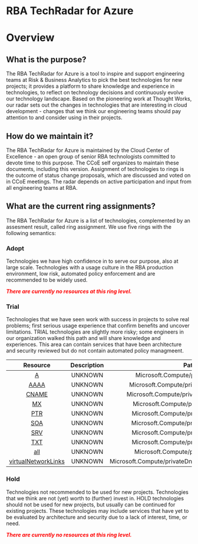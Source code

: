 
RBA TechRadar for Azure
=======================

# Overview

## What is the purpose?


The RBA TechRadar for Azure is a tool to inspire and support engineering teams at Risk & Business Analytics to pick the best technologies for new projects; it provides a platform to share knowledge and experience in technologies, to reflect on technology decisions and continuously evolve our technology landscape.  Based on the pioneering work at Thought Works, our radar sets out the changes in technologies that are interesting in cloud development - changes that we think our engineering teams should pay attention to and consider using in their projects.
## How do we maintain it?


The RBA TechRadar for Azure is maintained by the Cloud Center of Excellence - an open group of senior RBA technologists committed to devote time to this purpose.  The CCoE self organizes to maintain these documents, including this version.  Assignment of technologies to rings is the outcome of status change proposals, which are discussed and voted on in CCoE meetings.  The radar depends on active participation and input from all engineering teams at RBA.
## What are the current ring assignments?


The RBA TechRadar for Azure is a list of technologies, complemented by an assesment result, called ring assignment.  We use five rings with the following semantics:
### Adopt


Technologies we have high confidence in to serve our purpose, also at large scale.  Technologies with a usage culture in the RBA production environment, low risk, automated policy enforcement and are recommended to be widely used.  
  
***<font color="red"> There are currently no resources at this ring level. </font>***
### Trial


Technologies that we have seen work with success in projects to solve real problems;  first serious usage experience that confirm benefits and uncover limitations.  TRIAL technologies are slightly more risky; some engineers in our organization walked this path and will share knowledge and experiences.  This area can contain services that have been architecture and security reviewed but do not contain automated policy managmeent.  

|Resource|Description|Path|Status|
| :---: | :---: | :---: | :---: |
|[A](https://github.com/openrba/python-azure-techradar/Microsoft.Compute/privateDnsZones/A/README.md)|UNKNOWN|Microsoft.Compute/privateDnsZones/A|TRIAL|
|[AAAA](https://github.com/openrba/python-azure-techradar/Microsoft.Compute/privateDnsZones/AAAA/README.md)|UNKNOWN|Microsoft.Compute/privateDnsZones/AAAA|TRIAL|
|[CNAME](https://github.com/openrba/python-azure-techradar/Microsoft.Compute/privateDnsZones/CNAME/README.md)|UNKNOWN|Microsoft.Compute/privateDnsZones/CNAME|TRIAL|
|[MX](https://github.com/openrba/python-azure-techradar/Microsoft.Compute/privateDnsZones/MX/README.md)|UNKNOWN|Microsoft.Compute/privateDnsZones/MX|TRIAL|
|[PTR](https://github.com/openrba/python-azure-techradar/Microsoft.Compute/privateDnsZones/PTR/README.md)|UNKNOWN|Microsoft.Compute/privateDnsZones/PTR|TRIAL|
|[SOA](https://github.com/openrba/python-azure-techradar/Microsoft.Compute/privateDnsZones/SOA/README.md)|UNKNOWN|Microsoft.Compute/privateDnsZones/SOA|TRIAL|
|[SRV](https://github.com/openrba/python-azure-techradar/Microsoft.Compute/privateDnsZones/SRV/README.md)|UNKNOWN|Microsoft.Compute/privateDnsZones/SRV|TRIAL|
|[TXT](https://github.com/openrba/python-azure-techradar/Microsoft.Compute/privateDnsZones/TXT/README.md)|UNKNOWN|Microsoft.Compute/privateDnsZones/TXT|TRIAL|
|[all](https://github.com/openrba/python-azure-techradar/Microsoft.Compute/privateDnsZones/all/README.md)|UNKNOWN|Microsoft.Compute/privateDnsZones/all|TRIAL|
|[virtualNetworkLinks](https://github.com/openrba/python-azure-techradar/Microsoft.Compute/privateDnsZones/virtualNetworkLinks/README.md)|UNKNOWN|Microsoft.Compute/privateDnsZones/virtualNetworkLinks|TRIAL|

### Hold


Technologies not recommended to be used for new projects. Technologies that we think are not (yet) worth to (further) invest in.  HOLD technologies should not be used for new projects, but usually can be continued for existing projects.  These technologies may include services that have yet to be evaluated by architecture and security due to a lack of interest, time, or need.  
  
***<font color="red"> There are currently no resources at this ring level. </font>***